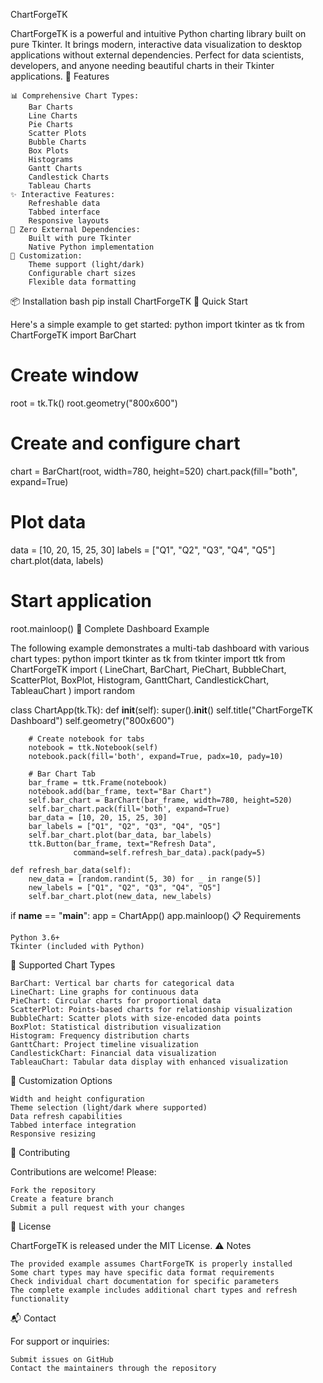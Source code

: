 ChartForgeTK

ChartForgeTK is a powerful and intuitive Python charting library built on pure Tkinter. It brings modern, interactive data visualization to desktop applications without external dependencies. Perfect for data scientists, developers, and anyone needing beautiful charts in their Tkinter applications.
🌟 Features

    📊 Comprehensive Chart Types:
        Bar Charts
        Line Charts
        Pie Charts
        Scatter Plots
        Bubble Charts
        Box Plots
        Histograms
        Gantt Charts
        Candlestick Charts
        Tableau Charts
    ✨ Interactive Features:
        Refreshable data
        Tabbed interface
        Responsive layouts
    🎯 Zero External Dependencies:
        Built with pure Tkinter
        Native Python implementation
    🎨 Customization:
        Theme support (light/dark)
        Configurable chart sizes
        Flexible data formatting

📦 Installation
bash
pip install ChartForgeTK
🚀 Quick Start

Here's a simple example to get started:
python
import tkinter as tk
from ChartForgeTK import BarChart

# Create window
root = tk.Tk()
root.geometry("800x600")

# Create and configure chart
chart = BarChart(root, width=780, height=520)
chart.pack(fill="both", expand=True)

# Plot data
data = [10, 20, 15, 25, 30]
labels = ["Q1", "Q2", "Q3", "Q4", "Q5"]
chart.plot(data, labels)

# Start application
root.mainloop()
🎯 Complete Dashboard Example

The following example demonstrates a multi-tab dashboard with various chart types:
python
import tkinter as tk
from tkinter import ttk
from ChartForgeTK import (
    LineChart, BarChart, PieChart, BubbleChart,
    ScatterPlot, BoxPlot, Histogram, GanttChart,
    CandlestickChart, TableauChart
)
import random

class ChartApp(tk.Tk):
    def __init__(self):
        super().__init__()
        self.title("ChartForgeTK Dashboard")
        self.geometry("800x600")
        
        # Create notebook for tabs
        notebook = ttk.Notebook(self)
        notebook.pack(fill='both', expand=True, padx=10, pady=10)
        
        # Bar Chart Tab
        bar_frame = ttk.Frame(notebook)
        notebook.add(bar_frame, text="Bar Chart")
        self.bar_chart = BarChart(bar_frame, width=780, height=520)
        self.bar_chart.pack(fill='both', expand=True)
        bar_data = [10, 20, 15, 25, 30]
        bar_labels = ["Q1", "Q2", "Q3", "Q4", "Q5"]
        self.bar_chart.plot(bar_data, bar_labels)
        ttk.Button(bar_frame, text="Refresh Data", 
                  command=self.refresh_bar_data).pack(pady=5)

    def refresh_bar_data(self):
        new_data = [random.randint(5, 30) for _ in range(5)]
        new_labels = ["Q1", "Q2", "Q3", "Q4", "Q5"]
        self.bar_chart.plot(new_data, new_labels)

if __name__ == "__main__":
    app = ChartApp()
    app.mainloop()
📋 Requirements

    Python 3.6+
    Tkinter (included with Python)

🔧 Supported Chart Types

    BarChart: Vertical bar charts for categorical data
    LineChart: Line graphs for continuous data
    PieChart: Circular charts for proportional data
    ScatterPlot: Points-based charts for relationship visualization
    BubbleChart: Scatter plots with size-encoded data points
    BoxPlot: Statistical distribution visualization
    Histogram: Frequency distribution charts
    GanttChart: Project timeline visualization
    CandlestickChart: Financial data visualization
    TableauChart: Tabular data display with enhanced visualization

🎨 Customization Options

    Width and height configuration
    Theme selection (light/dark where supported)
    Data refresh capabilities
    Tabbed interface integration
    Responsive resizing

🤝 Contributing

Contributions are welcome! Please:

    Fork the repository
    Create a feature branch
    Submit a pull request with your changes

📄 License

ChartForgeTK is released under the MIT License.
⚠️ Notes

    The provided example assumes ChartForgeTK is properly installed
    Some chart types may have specific data format requirements
    Check individual chart documentation for specific parameters
    The complete example includes additional chart types and refresh functionality

📬 Contact

For support or inquiries:

    Submit issues on GitHub
    Contact the maintainers through the repository
